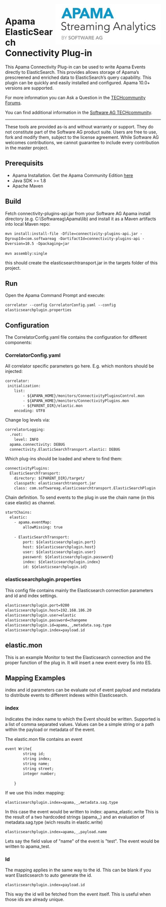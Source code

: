 <img align="right"  src="apama.jpg">

# Apama ElasticSearch Connectivity Plug-in 

This Apama Connectivity Plug-in can be used to write Apama Events directly to ElasticSearch. This provides allows storage of Apama’s prescreened and enriched data to ElasticSearch’s query capability. This plugin can be quickly and easily installed and configured. Apama 10.0+ versions are supported.

For more information you can Ask a Question in the [TECHcommunity Forums](http://tech.forums.softwareag.com/techjforum/forums/list.page?product=webmethods-io-b2b).

You can find additional information in the [Software AG TECHcommunity](http://techcommunity.softwareag.com/home/-/product/name/webmethods-io-b2b).
______________________

These tools are provided as-is and without warranty or support. They do not constitute part of the Software AG product suite. Users are free to use, fork and modify them, subject to the license agreement. While Software AG welcomes contributions, we cannot guarantee to include every contribution in the master project.


## Prerequisits

- Apama Installation. Get the Apama Community Edition [here](https://www.apamacommunity.com/downloads/)
- Java SDK >= 1.8
- Apache Maven

## Build

Fetch  connectivity-plugins-api.jar from your Software AG Apama install directory (e.g. C:\Softwareag\Apama\lib) and install it as a Maven artifacts into local Maven repo:

	mvn install:install-file -Dfile=connectivity-plugins-api.jar -DgroupId=com.softwareag -DartifactId=connectivity-plugins-api -Dversion=10.5 -Dpackaging=jar
	
	mvn assembly:single
	
this should create the elasticsearchtransport.jar in the targets folder of this project.

## Run

Open the Apama Command Prompt and execute:

	correlator --config CorrelatorConfig.yaml --config elasticsearchplugin.properties

## Configuration 

The CorrelatorConfig.yaml file contains the configuration for different components: 

### CorrelatorConfig.yaml


All correlator specific parameters go here. E.g. which monitors should be injected:

	correlator:
     initialization:
        list:
            - ${APAMA_HOME}/monitors/ConnectivityPluginsControl.mon
            - ${APAMA_HOME}/monitors/ConnectivityPlugins.mon
            - ${PARENT_DIR}/elastic.mon
        encoding: UTF8

Change log levels via:

	correlatorLogging:
	  .root:
	    level: INFO
	  apama.connectivity: DEBUG
	  connectivity.ElasticSearchTransport.elastic: DEBUG
  
Which plug-ins should be loaded and where to find them:

	connectivityPlugins:
	  ElasticSearchTransport:
	    directory: ${PARENT_DIR}/target/
	    classpath: elasticsearchtransport.jar
	    class: com.softwareag.elasticsearchtransport.ElasticSearchPlugin

Chain definition. To send events to the plug in use the chain name (in this case elastic) as channel. 
	 
	startChains:
	  elastic:
	    - apama.eventMap:
	        allowMissing: true
	              
	    - ElasticSearchTransport:
	        port: ${elasticsearchplugin.port}
	        host: ${elasticsearchplugin.host}
	        user: ${elasticsearchplugin.user}
	        password: ${elasticsearchplugin.password}
	        index: ${elasticsearchplugin.index}
	        id: ${elasticsearchplugin.id}
			  
### elasticsearchplugin.properties

This config file contains mainly the Elasticsearch connection parameters and id and index settings.

	elasticsearchplugin.port=9200
	elasticsearchplugin.host=192.168.186.20
	elasticsearchplugin.user=elastic
	elasticsearchplugin.password=changeme
	elasticsearchplugin.id=apama,_,metadata.sag.type
	elasticsearchplugin.index=payload.id
	
## elastic.mon

This is an example Monitor to test the Elasticsearch connection and the proper function of the plug in. It will insert a new event every 5s into ES.


## Mapping Examples

index and id parameters can be evaluate out of event payload and metadata to distribute events to different indexes within Elasticsearch. 

### index

Indicates the index name to which the Event should be written. Supported is a list of comma separated values. Values can be a simple string or a path within the payload or metadata of the event.

The elastic.mon file contains an event 

	event Write{
			string id;
			string index;
			string name;
			string street;
			integer number;
					
		}

If we use this index mapping:

	elasticsearchplugin.index=apama,_,metadata.sag.type


		
In this case the event would be written to index: apama_elastic.write
This is the result of a two hardcoded strings (apama,_) and an evaluation of metadata.sag.type (wich results in elastic.write) 

	elasticsearchplugin.index=apama,_,payload.name
	
Lets say the field value of "name" of the event is "test". The event would be written to apama_test.

### Id

The mapping applies in the same way to the id. This can be blank if you want Elasticsearch to auto generate the id. 

	elasticsearchplugin.index=payload.id
	
This way the id will be fetched from the event itself. This is useful when those ids are already unique.


	
	

	





